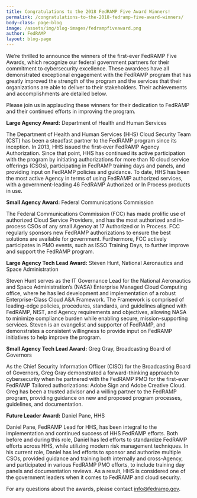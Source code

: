 ```yaml
---
title: Congratulations to the 2018 FedRAMP Five Award Winners!
permalink: /congratulations-to-the-2018-fedramp-five-award-winners/
body-class: page-blog
image: /assets/img/blog-images/fedrampfiveaward.png
author: FedRAMP
layout: blog-page
---
```

We’re thrilled to announce the winners of the first-ever FedRAMP Five Awards, which recognize our federal government partners for their commitment to cybersecurity excellence. These awardees have all demonstrated exceptional engagement with the FedRAMP program that has greatly improved the strength of the program and the services that their organizations are able to deliver to their stakeholders. Their achievements and accomplishments are detailed below.

Please join us in applauding these winners for their dedication to FedRAMP and their continued efforts in improving the program. 

**Large Agency Award:** Department of Health and Human Services
<p>
The Department of Health and Human Services (HHS) Cloud Security Team (CST) has been a steadfast partner to the FedRAMP program since its inception. In 2013, HHS issued the first-ever FedRAMP Agency Authorization. Since that point, HHS has continued its active participation with the program by initiating authorizations for more than 10 cloud service offerings (CSOs), participating in FedRAMP training days and panels, and providing input on FedRAMP policies and guidance. To date, HHS has been the most active Agency in terms of using FedRAMP authorized services, with a government-leading 46 FedRAMP Authorized or In Process products in use.
  </p>

**Small Agency Award:** Federal Communications Commission
<p>
The Federal Communications Commission (FCC) has made prolific use of authorized Cloud Service Providers, and has the most authorized and in-process CSOs of any small Agency at 17 Authorized or In Process. FCC regularly sponsors new FedRAMP authorizations to ensure the best solutions are available for government. Furthermore, FCC actively participates in PMO events, such as ISSO Training Days, to further improve and support the FedRAMP program.
 </p>

**Large Agency Tech Lead Award:** Steven Hunt, National Aeronautics and Space Administration
<p>
Steven Hunt serves as the IT Governance Lead for the National Aeronautics and Space Administration’s (NASA) Enterprise Managed Cloud Computing office, where he has led development and implementation of a robust Enterprise-Class Cloud A&A Framework. The Framework is comprised of leading-edge policies, procedures, standards, and guidelines aligned with FedRAMP, NIST, and Agency requirements and objectives, allowing NASA to minimize compliance burden while enabling secure, mission-supporting services. Steven is an evangelist and supporter of FedRAMP, and demonstrates a consistent willingness to provide input on FedRAMP initiatives to help improve the program.
  </p>

**Small Agency Tech Lead Award:** Greg Gray, Broadcasting Board of Governors
<p>
As the Chief Security Information Officer (CISO) for the Broadcasting Board of Governors, Greg Gray demonstrated a forward-thinking approach to cybersecurity when he partnered with the FedRAMP PMO for the first-ever FedRAMP Tailored authorizations: Adobe Sign and Adobe Creative Cloud. Greg has been a trusted advisor and a willing partner to the FedRAMP program, providing guidance on new and proposed program processes, guidelines, and documentation.
  </p>

**Future Leader Award:** Daniel Pane, HHS
<p>
Daniel Pane, FedRAMP Lead for HHS, has been integral to the implementation and continued success of HHS FedRAMP efforts. Both before and during this role, Daniel has led efforts to standardize FedRAMP efforts across HHS, while utilizing modern risk management techniques. In his current role, Daniel has led efforts to sponsor and authorize multiple CSOs, provided guidance and training both internally and cross-Agency, and participated in various FedRAMP PMO efforts, to include training day panels and documentation reviews. As a result, HHS is considered one of the government leaders when it comes to FedRAMP and cloud security.  
  </p>

For any questions about the awards, please contact info@fedramp.gov. 
